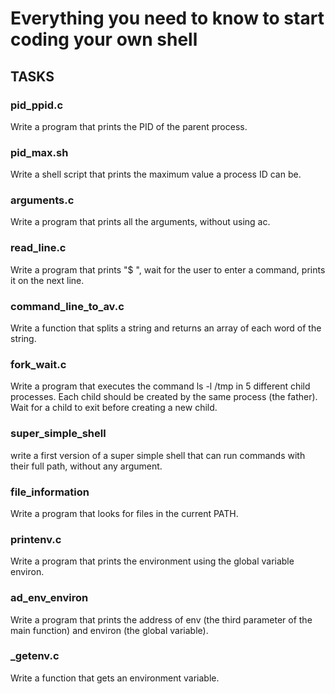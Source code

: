 # Everything you need to know to start coding your own shell

## TASKS

### pid_ppid.c
Write a program that prints the PID of the parent process.

### pid_max.sh
Write a shell script that prints the maximum value a process ID can be.

### arguments.c
Write a program that prints all the arguments, without using ac.

### read_line.c
Write a program that prints "$ ", wait for the user to enter a command, prints it on the next line.

### command_line_to_av.c
Write a function that splits a string and returns an array of each word of the string.

### fork_wait.c
Write a program that executes the command ls -l /tmp in 5 different child processes. Each child should be created by the same process (the father). Wait for a child to exit before creating a new child.

### super_simple_shell
write a first version of a super simple shell that can run commands with their full path, without any argument.

### file_information
Write a program that looks for files in the current PATH.

### printenv.c
Write a program that prints the environment using the global variable environ.

### ad_env_environ
Write a program that prints the address of env (the third parameter of the main function) and environ (the global variable).

### _getenv.c
Write a function that gets an environment variable.

